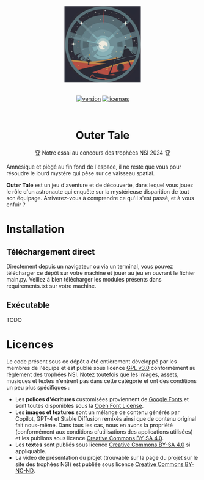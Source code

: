 <div align="center">
  <a href="https://github.com/GraffAir/outertales">
    <img width="200" height="200" src="https://github.com/GraffAir/outertales/blob/main/source/images/logo.png">
  </a>
  <br>
  <br>

[![version][version]][version-url]
[![licenses][licenses]][licenses-url]

  <br>
  
  <h1>Outer Tale</h1>
  <p>
    🏆 Notre essai au concours des trophées NSI 2024 🏆
  </p>
</div>

[licenses-url]: https://github.com/GraffAir/outertales/blob/main/license.txt
[licenses]: https://img.shields.io/badge/licence-GPL%20v3.0-green

[version-url]: https://github.com/GraffAir/outertales/blob/main/license.txt
[version]: https://img.shields.io/badge/version-dev%200.0.1-blue

Amnésique et piégé au fin fond de l'espace, il ne reste que vous pour résoudre le lourd mystère qui pèse sur ce vaisseau spatial.

**Outer Tale** est un jeu d'aventure et de découverte, dans lequel vous jouez le rôle d'un astronaute qui enquête sur la mystérieuse disparition de tout son équipage. Arriverez-vous à comprendre ce qu'il s'est passé, et à vous enfuir ?

# Installation
## Téléchargement direct
Directement depuis un navigateur ou via un terminal, vous pouvez télécharger ce dépôt sur votre machine et jouer au jeu en ouvrant le fichier main.py. Veillez à bien télécharger les modules présents dans requirements.txt sur votre machine.

## Exécutable
TODO

# Licences
Le code présent sous ce dépôt a été entièrement développé par les membres de l'équipe et est publié sous licence [GPL v3.0](https://www.gnu.org/licenses/gpl-3.0.en.html) conformément au règlement des trophées NSI.
Notez toutefois que les images, assets, musiques et textes n'entrent pas dans cette catégorie et ont des conditions un peu plus spécifiques :

* Les **polices d'écritures** customisées proviennent de [Google Fonts](https://fonts.google.com/) et sont toutes disponibles sous la [Open Font License](https://openfontlicense.org/).
* Les **images et textures** sont un mélange de contenu générés par Copilot, GPT-4 et Stable Diffusion remixés ainsi que de contenu original fait nous-même. Dans tous les cas, nous en avons la propriété (conformément aux conditions d'utilisations des applications utilisées) et les publions sous licence [Creative Commons BY-SA 4.0](https://creativecommons.org/licenses/by-sa/4.0/).
* Les **textes** sont publiés sous licence [Creative Commons BY-SA 4.0](https://creativecommons.org/licenses/by-sa/4.0/) si appliquable.
* La video de présentation du projet (trouvable sur la page du projet sur le site des trophées NSI) est publiée sous licence [Creative Commons BY-NC-ND](https://creativecommons.org/licenses/by-nc-nd/4.0/).
